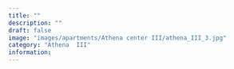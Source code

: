 ```yaml
---
title: ""
description: ""
draft: false
image: "images/apartments/Athena center III/athena_III_3.jpg"
category: "Athena  III"
information:
---
```

